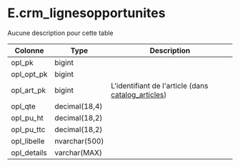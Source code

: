 # E.crm_lignesopportunites

Aucune description pour cette table

Colonne|Type|Description
---|---|---
opl_pk|bigint|
opl_opt_pk|bigint|
opl_art_pk|bigint|L'identifiant de l'article (dans [catalog_articles](generated_catalog_articles.md)) 
opl_qte|decimal(18,4)|
opl_pu_ht|decimal(18,2)|
opl_pu_ttc|decimal(18,2)|
opl_libelle|nvarchar(500)|
opl_details|varchar(MAX)|
